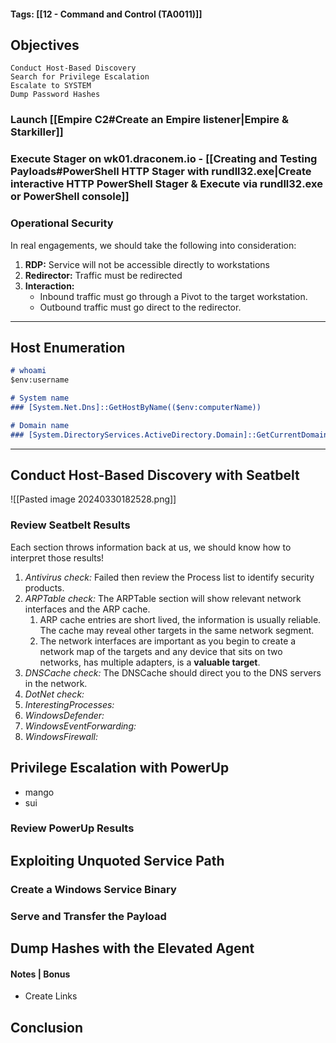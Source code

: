 #### Tags: [[12 - Command and Control (TA0011)]]

## Objectives
    Conduct Host-Based Discovery
    Search for Privilege Escalation
    Escalate to SYSTEM
    Dump Password Hashes

### Launch [[Empire C2#Create an Empire listener|Empire & Starkiller]]

### Execute Stager on wk01.draconem.io - [[Creating and Testing Payloads#PowerShell HTTP Stager with rundll32.exe|Create interactive HTTP PowerShell Stager & Execute via rundll32.exe or PowerShell console]]

### Operational Security
In real engagements, we should take the following into consideration:
1. **RDP:** Service will not be accessible directly to workstations
2. **Redirector:** Traffic must be redirected
3. **Interaction:** 
	- Inbound traffic must go through a Pivot to the target workstation.
	- Outbound traffic must go direct to the redirector.

----
## Host Enumeration
```markdown
# whoami
$env:username

# System name
### [System.Net.Dns]::GetHostByName(($env:computerName))

# Domain name
### [System.DirectoryServices.ActiveDirectory.Domain]::GetCurrentDomain()
```


----
## Conduct Host-Based Discovery with Seatbelt

![[Pasted image 20240330182528.png]]
### Review Seatbelt Results
Each section throws information back at us, we should know how to interpret those results!

1. *Antivirus check:* Failed then review the Process list to identify security products.
2. *ARPTable check:* The ARPTable section will show relevant network interfaces and the ARP cache.
	1. ARP cache entries are short lived, the information is usually reliable. The cache may reveal other targets in the same network segment.
	2. The network interfaces are important as you begin to create a network map of the targets and any device that sits on two networks, has multiple adapters, is a **valuable target**.
3. *DNSCache check:* The DNSCache should direct you to the DNS servers in the network.
4. *DotNet check:*
5. *InterestingProcesses:*
6. *WindowsDefender:*
7. *WindowsEventForwarding:*
8. *WindowsFirewall:*

## Privilege Escalation with PowerUp
- mango
- sui

### Review PowerUp Results


## Exploiting Unquoted Service Path
### Create a Windows Service Binary

### Serve and Transfer the Payload


## Dump Hashes with the Elevated Agent


#### Notes | Bonus
- Create Links


## Conclusion